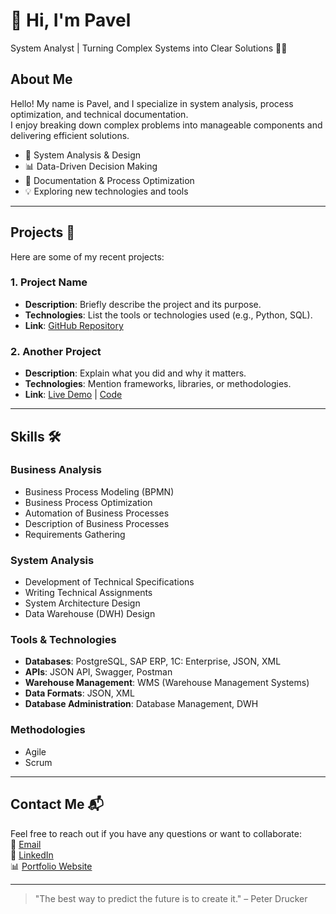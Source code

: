 # 👋 Hi, I'm Pavel

System Analyst | Turning Complex Systems into Clear Solutions 🦸‍♂️

## About Me
Hello! My name is Pavel, and I specialize in system analysis, process optimization, and technical documentation.  
I enjoy breaking down complex problems into manageable components and delivering efficient solutions.  

- 🔧 System Analysis & Design
- 📊 Data-Driven Decision Making
- 📝 Documentation & Process Optimization
- 💡 Exploring new technologies and tools

---

## Projects 🚀

Here are some of my recent projects:

### 1. **Project Name**
- **Description**: Briefly describe the project and its purpose.
- **Technologies**: List the tools or technologies used (e.g., Python, SQL).
- **Link**: [GitHub Repository](https://github.com/your-repo-link)

### 2. **Another Project**
- **Description**: Explain what you did and why it matters.
- **Technologies**: Mention frameworks, libraries, or methodologies.
- **Link**: [Live Demo](https://example.com) | [Code](https://github.com/your-repo-link)

---

## Skills 🛠️

### **Business Analysis**
- Business Process Modeling (BPMN)
- Business Process Optimization
- Automation of Business Processes
- Description of Business Processes
- Requirements Gathering

### **System Analysis**
- Development of Technical Specifications
- Writing Technical Assignments
- System Architecture Design
- Data Warehouse (DWH) Design

### **Tools & Technologies**
- **Databases**: PostgreSQL, SAP ERP, 1C: Enterprise, JSON, XML
- **APIs**: JSON API, Swagger, Postman
- **Warehouse Management**: WMS (Warehouse Management Systems)
- **Data Formats**: JSON, XML
- **Database Administration**: Database Management, DWH

### **Methodologies**
- Agile
- Scrum

---

## Contact Me 📬

Feel free to reach out if you have any questions or want to collaborate:  
📧 [Email](mailto:your-email@example.com)  
🔗 [LinkedIn](https://www.linkedin.com/in/your-profile)  
📊 [Portfolio Website](https://your-portfolio-url.com)  

---

> "The best way to predict the future is to create it." – Peter Drucker
